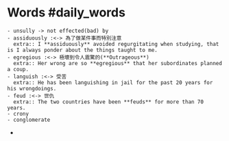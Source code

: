 # Words #daily_words
	- unsully -> not effected(bad) by
	- assiduously :<-> 為了做某件事而特別注意
	  extra:: I **assiduously** avoided regurgitating when studying, that is I always ponder about the things taught to me.
	- egregious :<-> 極壞到令人震驚的(**Outrageous**)
	  extra:: Her wrong are so **egregious** that her subordinates planned a coup.
	- languish :<-> 受苦
	  extra:: He has been languishing in jail for the past 20 years for his wrongdoings.
	- feud :<-> 世仇
	  extra:: The two countries have been **feuds** for more than 70 years.
	- crony
	- conglomerate
-